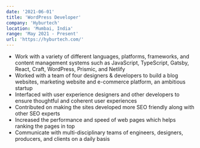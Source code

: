 ```yaml
---
date: '2021-06-01'
title: 'WordPress Developer'
company: 'Hyburtech'
location: 'Mumbai, India'
range: 'May 2021 - Present'
url: 'https://hyburtech.com/'
---
```


- Work with a variety of different languages, platforms, frameworks, and content management systems such as JavaScript, TypeScript, Gatsby, React, Craft, WordPress, Prismic, and Netlify
- Worked with a team of four designers & developers to build a blog websites, marketing website and e-commerce platform, an ambitious startup
- Interfaced with user experience designers and other developers to ensure thoughtful and coherent user experiences
- Contributed on making the sites developed more SEO friendly along with other SEO experts
- Increased the performance and speed of web pages which helps ranking the pages in top
- Communicate with multi-disciplinary teams of engineers, designers, producers, and clients on a daily basis


